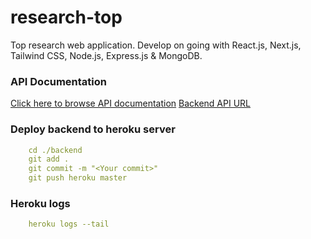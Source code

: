 # research-top

Top research web application. Develop on going with React.js, Next.js, Tailwind CSS, Node.js, Express.js &amp; MongoDB.

### API Documentation

[Click here to browse API documentation](https://documenter.getpostman.com/view/8026538/UVkqsaLQ)
[Backend API URL](https://research-top.herokuapp.com)

### Deploy backend to heroku server
```yaml
    cd ./backend
    git add .
    git commit -m "<Your commit>"
    git push heroku master
```
### Heroku logs
```yaml
    heroku logs --tail
```
